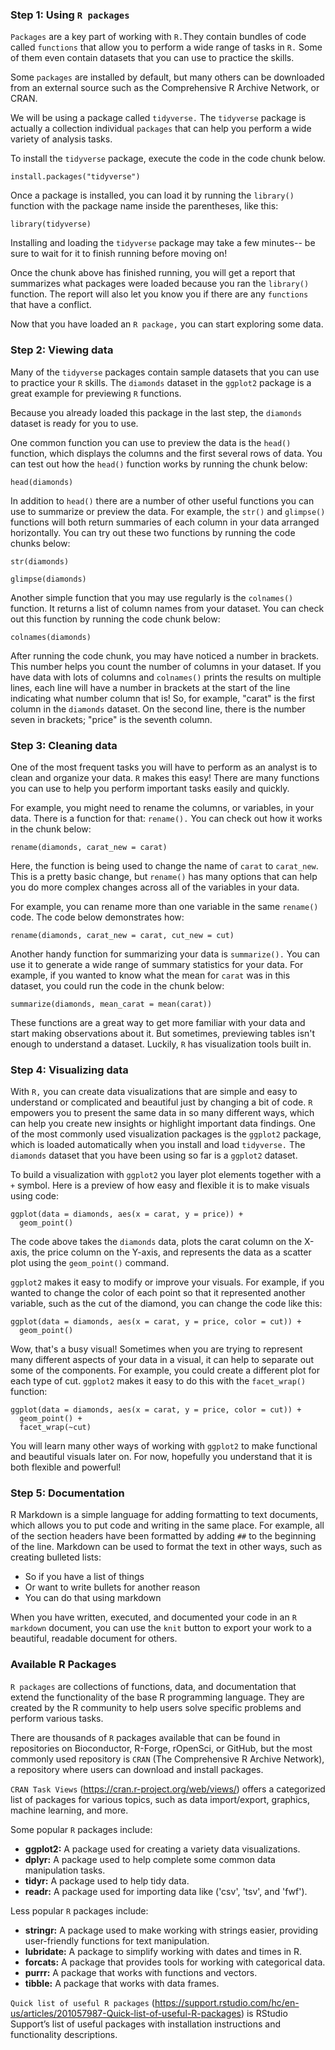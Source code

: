 ### Step 1: Using `R packages`
`Packages` are a key part of working with `R.`They contain bundles of code called `functions` that allow you to perform a wide range of tasks in `R.` Some of them even contain datasets that you can use to practice the skills.

Some `packages` are installed by default, but many others can be downloaded from an external source such as the Comprehensive R Archive Network, or CRAN.

We will be using a package called `tidyverse.` The `tidyverse` package is actually a collection individual `packages` that can help you perform a wide variety of analysis tasks.

To install the `tidyverse` package, execute the code in the code chunk below.

```{r}
install.packages("tidyverse")
```

Once a package is installed, you can load it by running the `library()` function with the package name inside the parentheses, like this:

```{r}
library(tidyverse)
```

Installing and loading the `tidyverse` package may take a few minutes-- be sure to wait for it to finish running before moving on!

Once the chunk above has finished running, you will get a report that summarizes what packages were loaded because you ran the `library()` function. The report will also let you know you if there are any `functions` that have a conflict.  

Now that you have loaded an `R package,` you can start exploring some data. 

### Step 2: Viewing data

Many of the `tidyverse` packages contain sample datasets that you can use to practice your `R` skills. The `diamonds` dataset in the `ggplot2` package is a great example for previewing `R` functions. 

Because you already loaded this package in the last step, the `diamonds` dataset is ready for you to use.

One common function you can use to preview the data is the `head()` function, which displays the columns and the first several rows of data. You can test out how the `head()` function works by running the chunk below:

```{r}
head(diamonds)
```

In addition to `head()` there are a number of other useful functions you can use to summarize or preview the data. For example, the `str()` and `glimpse()` functions will both return summaries of each column in your data arranged horizontally. You can try out these two functions by running the code chunks below:

```{r}
str(diamonds)
```

```{r}
glimpse(diamonds)
```

Another simple function that you may use regularly is the `colnames()` function. It returns a list of column names from your dataset. You can check out this function by running the code chunk below:

```{r}
colnames(diamonds)
```

After running the code chunk, you may have noticed a number in brackets. This number helps you count the number of columns in your dataset. If you have data with lots of columns and `colnames()` prints the results on multiple lines, each line will have a number in brackets at the start of the line indicating what number column that is! So, for example, "carat" is the first column in the `diamonds` dataset. On the second line, there is the number seven in brackets; "price" is the seventh column. 

### Step 3: Cleaning data

One of the most frequent tasks you will have to perform as an analyst is to clean and organize your data. `R` makes this easy! There are many functions you can use to help you perform important tasks easily and quickly. 

For example, you might need to rename the columns, or variables, in your data. There is a function for that: `rename().` You can check out how it works in the chunk below:

```{r}
rename(diamonds, carat_new = carat)
```

Here, the function is being used to change the name of `carat` to `carat_new`. This is a pretty basic change, but `rename()` has many options that can help you do more complex changes across all of the variables in your data.

For example, you can rename more than one variable in the same `rename()` code. The code below demonstrates how:

```{r}
rename(diamonds, carat_new = carat, cut_new = cut)
```

Another handy function for summarizing your data is `summarize().` You can use it to generate a wide range of summary statistics for your data. For example, if you wanted to know what the mean for `carat` was in this dataset, you could run the code in the chunk below:

```{r}
summarize(diamonds, mean_carat = mean(carat))
```

These functions are a great way to get more familiar with your data and start making observations about it. But sometimes, previewing tables isn't enough to understand a dataset. Luckily, `R` has visualization tools built in. 

### Step 4: Visualizing data
With `R,` you can create data visualizations that are simple and easy to understand or complicated and beautiful just by changing a bit of code. `R` empowers you to present the same data in so many different ways, which can help you create new insights or highlight important data findings.  One of the most commonly used visualization packages is the `ggplot2` package, which is loaded automatically when you install and load `tidyverse.` The `diamonds` dataset that you have been using so far is a `ggplot2` dataset.

To build a visualization with `ggplot2` you layer plot elements together with a `+` symbol. Here is a preview of how easy and flexible it is to make visuals using code:

```{r}
ggplot(data = diamonds, aes(x = carat, y = price)) +
  geom_point()
```

The code above takes the `diamonds` data, plots the carat column on the X-axis, the price column on the Y-axis, and represents the data as a scatter plot using the `geom_point()` command. 

`ggplot2` makes it easy to modify or improve your visuals. For example, if you wanted to change the color of each point so that it represented another variable, such as the cut of the diamond, you can change the code like this:

```{r}
ggplot(data = diamonds, aes(x = carat, y = price, color = cut)) +
  geom_point()
```

Wow, that's a busy visual! Sometimes when you are trying to represent many different aspects of your data in a visual, it can help to separate out some of the components. For example, you could create a different plot for each type of cut. `ggplot2` makes it easy to do this with the `facet_wrap()` function:

```{r}
ggplot(data = diamonds, aes(x = carat, y = price, color = cut)) +
  geom_point() +
  facet_wrap(~cut)
```

You will learn many other ways of working with `ggplot2` to make functional and beautiful visuals later on. For now, hopefully you understand that it is both flexible and powerful!

### Step 5: Documentation

R Markdown is a simple language for adding formatting to text documents, which allows you to put code and writing in the same place. For example, all of the section headers have been formatted by adding `##` to the beginning of the line. Markdown can be used to format the text in other ways, such as creating bulleted lists:

- So if you have a list of things
- Or want to write bullets for another reason
- You can do that using markdown

When you have written, executed, and documented your code in an `R markdown` document, you can use the `knit` button to export your work to a beautiful, readable document for others. 

### Available R Packages

`R packages` are collections of functions, data, and documentation that extend the functionality of the base R programming language. They are created by the R community to help users solve specific problems and perform various tasks.

There are thousands of `R` packages available that can be found in repositories on Bioconductor, R-Forge, rOpenSci, or GitHub, but the most commonly used repository is `CRAN` (The Comprehensive R Archive Network), a repository where users can download and install packages. 

`CRAN Task Views` (https://cran.r-project.org/web/views/) offers a categorized list of packages for various topics, such as data import/export, graphics, machine learning, and more.

Some popular `R` packages include:

- **ggplot2:** A package used for creating a variety data visualizations.
- **dplyr:** A package used to help complete some common data manipulation tasks. 
- **tidyr:** A package used to help tidy data.
- **readr:** A package used for importing data like ('csv', 'tsv', and 'fwf').

Less popular `R` packages include: 

- **stringr:** A package used to make working with strings easier, providing user-friendly functions for text manipulation.
- **lubridate:** A package to simplify working with dates and times in R.
- **forcats:** A package that provides tools for working with categorical data.
- **purrr:** A package that works with functions and vectors.
- **tibble:** A package that works with data frames.

`Quick list of useful R packages` (https://support.rstudio.com/hc/en-us/articles/201057987-Quick-list-of-useful-R-packages) is RStudio Support’s list of useful packages with installation instructions and functionality descriptions. 


